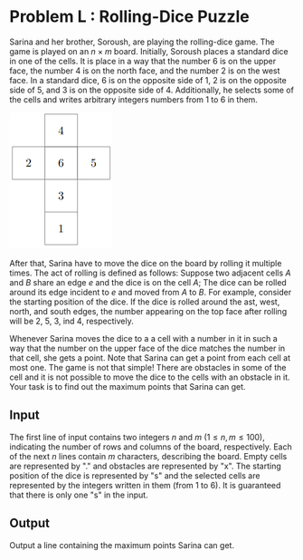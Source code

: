 # Problem L : Rolling-Dice Puzzle

Sarina and her brother, Soroush, are playing the rolling-dice game. The game is played on an $n \times m$ board. Initially, Soroush places a standard dice in one of the cells. It is place in a way that the number 6 is on the upper face, the number 4 is on the north face, and the number 2 is on the west face. In a standard dice, 6 is on the opposite side of 1, 2 is on the opposite side of 5, and 3 is on the opposite side of 4. Additionally, he selects some of the cells and writes arbitrary integers numbers from 1 to 6 in them.

![Image](../../img/2023/l.png)

After that, Sarina have to move the dice on the board by rolling it multiple times. The act of rolling is defined as follows: Suppose two adjacent cells $A$ and $B$ share an edge $e$ and the dice is on the cell $A$; The dice can be rolled around its edge incident to $e$ and moved from $A$ to $B$. For example, consider the starting position of the dice. If the dice is rolled around the ast, west, north, and south edges, the number appearing on the top face after rolling will be 2, 5, 3, ind 4, respectively.


Whenever Sarina moves the dice to a a cell with a number in it in such a way that the number on the upper face of the dice matches the number in that cell, she gets a point. Note that Sarina can get a point from each cell at most one. The game is not that simple! There are obstacles in some of the cell and it is not possible to move the dice to the cells with an obstacle in it. Your task is to find out the maximum points that Sarina can get.

## Input

The first line of input contains two integers $n$ and $m$ ($1 \le n, m \le 100$), indicating the number of rows and columns of the board, respectively. Each of the next $n$ lines contain $m$ characters, describing the board. Empty cells are represented by "." and obstacles are represented by "x". The starting position of the dice is represented by "s" and the selected cells are represented by the integers written in them (from 1 to 6). It is guaranteed that there is only one "s" in the input.

## Output

Output a line containing the maximum points Sarina can get.
